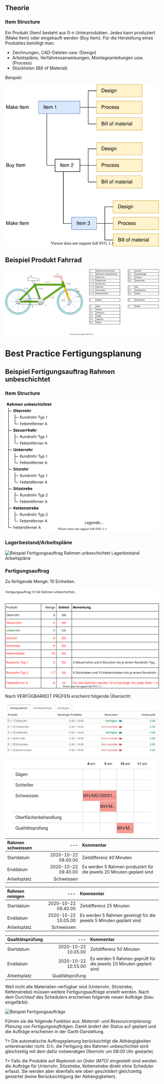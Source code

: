 ## Theorie
### Item Structure
Ein Produkt (Item) besteht aus 0-n Unterprodukten. Jedes kann produziert (Make Item) oder eingekauft werden (Buy Item). Für die Herstellung eines Produktes benötigt man:
- Zeichnungen, CAD-Dateien usw. (Design)
- Arbeitspläne, Verfahrensanweisungen, Montageanleitungen usw. (Process)
- Stücklisten (Bill of Material)

Beispiel:

![Item Structure](Item%20Structure.svg)

## Beispiel Produkt Fahrrad

![Beispiel Produkt Fahrrad](Beispiel%20Produkt%20Fahrrad.svg)

# Best Practice Fertigungsplanung

## Beispiel Fertigungsauftrag Rahmen unbeschichtet
### Item Structure

![Beispiel Fertigungsauftrag Rahmen unbeschichtet Item Structure](Beispiel%20Fertigungsauftrag%20Rahmen%20unbeschichtet%20Item%20Structure.svg)

### Lagerbestand/Arbeitspläne

![Beispiel Fertigungsauftrag Rahmen unbeschichtet Lagerbestand Arbeitspläne](Beispiel%20Fertigungsauftrag%20Rahmen%20unbeschichtet%20Lagerbestand%20Arbeitspl%C3%A4ne.svg)

### Fertigungsauftrag
Zu fertigende Menge: 10 Einheiten. 

![Beispiel Fertigungsauftrag Rahmen unbeschichtet Berechnung](Beispiel%20Fertigungsauftrag%20Rahmen%20unbeschichtet%20Berechnung.svg)

Nach VERFÜGBARKEIT PRÜFEN erscheint folgende Übersicht:

![Beispiel Fertigungsaufträge Materialverfügbarkeit](Beispiel%20Fertigungsauftr%C3%A4ge%20Materialverf%C3%BCgbarkeit.png)

![Beispiel Gannt MH00001](Beispiel%20Gannt%20MH00001.png)


Rahmen schweissen|---|Kommentar
:- |-:| :-
Startdatum|2020-10-22 08.00.00|Zeitdifferenz 40 Minuten
Enddatum|2020-10-22 09.40.00|Es werden 5 Rahmen produziert für die jeweils 20 Minuten geplant sind
Arbeitsplatz|Schweissen|

Rahmen reinigen|---|Kommentar
:- |-:| :-
Startdatum|2020-10-22 09.40.00|Zeitdifferenz 25 Minuten
Enddatum|2020-10-22 10.05.00|Es werden 5 Rahmen gereinigt für die jeweils 5 Minuten geplant sind
Arbeitsplatz|Schweissen

Qualitätsprüfung|---|Kommentar
:- |-:| :-
Startdatum|2020-10-22 10.05.00|Zeitdifferenz 50 Minuten
Enddatum|2020-10-22 10.55.00|Es werden 5 Rahmen geprüft für die jeweils 10 Minuten geplant sind
Arbeitsplatz|Qualitätsprüfung|

Weil nicht alle Materialien verfügbar sind (Unterrohr, Sitzstrebe, Kettenstrebe) müssen weitere Fertigungsaufträge erstellt werden. Nach dem Durchlauf des Schedulers erscheinen folgende neuen Aufträge (blau eingefärbt):

![Beispiel Fertigungsaufträge](Notes%20Kurt%20Gisler/Beispiel%20Fertigungsauftr%C3%A4ge.png)

Führen sie die folgende Funktion aus: *Material- und Ressourcenplanung: Planung von Fertigungsaufträgen*. Damit ändert der Status auf geplant und die Aufträge erscheinen in der Gantt-Darstellung.

?> Die automatische Auftragsplanung berücksichtigt die Abhängigkeiten untereinander nicht. D.h. die Fertigung des Rahmen unbeschichtet wird gleichzeitig mit dem dafür notwendigen Oberrohr um 08:00 Uhr gestartet.

?> Falls die Produkte auf *Replenish on Order (MTO)* eingestellt sind werden die Aufträge für Unterrohr, Sitzstrebe, Kettenstrebe direkt ohne Scheduler erfasst. Sie werden aber ebenfalls wie oben geschildert gleichzeitig gestartet (keine Berücksichtigung der Abhängigkeiten).
